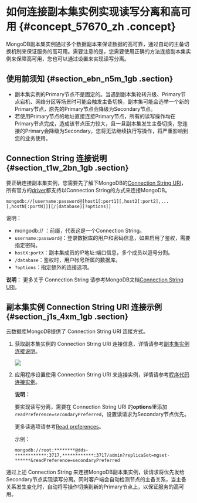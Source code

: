 # 如何连接副本集实例实现读写分离和高可用 {#concept_57670_zh .concept}

MongoDB副本集实例通过多个数据副本来保证数据的高可靠，通过自动的主备切换机制来保证服务的高可用。需要注意的是，您需要使用正确的方法连接副本集实例来保障高可用，您也可以通过设置来实现读写分离。

## 使用前须知 {#section_ebn_n5m_1gb .section}

-   副本集实例的Primary节点不是固定的。当遇到副本集轮转升级、Primary节点宕机、网络分区等场景时可能会触发主备切换，副本集可能会选举一个新的Primary节点，原先的Primary节点会降级为Secondary节点。
-   若使用Primary节点的地址直接连接Primary节点，所有的读写操作均在Primary节点完成，造成该节点压力较大，且一旦副本集发生主备切换，您连接的Primary会降级为Secondary，您将无法继续执行写操作，将严重影响到您的业务使用。

## Connection String 连接说明 {#section_t1w_2bn_1gb .section}

要正确连接副本集实例，您需要先了解下MongoDB的[Connection String URI](https://docs.mongodb.com/manual/reference/connection-string/)，所有官方的[driver](https://docs.mongodb.com/manual/applications/drivers/)都支持以Connection String的方式来连接MongoDB。

```
mongodb://[username:password@]host1[:port1][,host2[:port2],...[,hostN[:portN]]][/[database][?options]]
```

说明：

-   mongodb:// ：前缀，代表这是一个Connection String。
-   `username:password@`：登录数据库的用户和密码信息，如果启用了鉴权，需要指定密码。
-   `hostX:portX`：副本集成员的IP地址:端口信息，多个成员以逗号分割。
-   `/database`：鉴权时，用户帐号所属的数据库。
-   `?options`：指定额外的连接选项。

**说明：** 更多关于 Connection String 请参考MongoDB文档[Connection String URI](https://docs.mongodb.com/manual/reference/connection-string/)。

## 副本集实例 Connection String URI 连接示例 {#section_j1s_4xm_1gb .section}

云数据库MongoDB提供了 Connection String URI 连接方式。

1.  获取副本集实例的 Connection String URI 连接信息，详情请参考[副本集实例连接说明](../../../../cn.zh-CN/副本集快速入门/连接实例/副本集实例连接说明.md#)。

    ![](http://static-aliyun-doc.oss-cn-hangzhou.aliyuncs.com/assets/img/6749/154408273233809_zh-CN.png)

2.  应用程序设置使用 Connection String URI 来连接实例，详情请参考[程序代码连接实例](../../../../cn.zh-CN/副本集快速入门/连接实例/程序代码连接.md#)。

    **说明：** 

    要实现读写分离，需要在 Connection String URI 的**options**里添加`readPreference=secondaryPreferred`，设置读请求为Secondary节点优先。

    更多读选项请参考[Read preferences](https://docs.mongodb.com/manual/core/read-preference/)。

    示例：

    ```
    mongodb://root:********@dds-************:3717,************:3717/admin?replicaSet=mgset-******&readPreference=secondaryPreferred
    ```


通过上述 Connection String 来连接MongoDB副本集实例，读请求将优先发给Secondary节点实现读写分离。同时客户端会自动检测节点的主备关系，当主备关系发生变化时，自动将写操作切换到新的Primary节点上，以保证服务的高可用。

